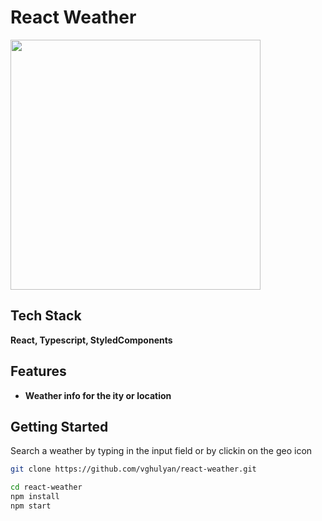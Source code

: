 # React Weather

<img src="https://github.com/vghulyan/react-weather/byCity.png" width="400">

## Tech Stack

**React, Typescript, StyledComponents**

## Features

- **Weather info for the ity or location**

## Getting Started

Search a weather by typing in the input field or by clickin on the geo icon

```bash
git clone https://github.com/vghulyan/react-weather.git
```

```bash
cd react-weather
npm install
npm start
```
